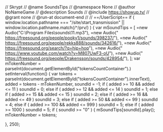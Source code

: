 // Skrypt
// @name SoundsTips
// @namespace None
// @author NoNameGame
// @description Sounds
// @include https://showup.tv/
// @grant none
// @run-at document-end
//
// ==/UserScript==
if ( window.location.pathname === "/site/start_transmission" || window.location.pathname.match(/^\/prv/) ) {
var mSoundTips = [
=new Audio("C:\Program Files\sounds\11.mp3"),
=new Audio(" https://freesound.org/people/pooky1/sounds/398237/"),
=new Audio(" https://freesound.org/people/rekks888/sounds/342616/"),
=new Audio(" https://freesound.org/search/?q=hip+hop"),
=new Audio(" https://www.youtube.com/watch?v=M807UwF3-oU"),
=new Audio(" https://freesound.org/people/Drakensson/sounds/428954/"),
];
var mTokenNumber = parseInt(document.getElementById("tokensCountContainer").)
setInterval(function() {
var tokens = parseInt(document.getElementById("tokensCountContainer").innerText),
added = tokens - mTokenNumber,
soundId = -1;
if ( added >= 10 && added <= 11 )
soundId = 0;
else if ( added >= 12 && added <= 14 )
soundId = 1;
else if ( added >= 15 && added <= 15 )
soundId = 2;
else if ( added >= 16 && added <= 49 )
soundId = 3;
else if ( added >= 50 && added <= 99 )
soundId = 4;
else if ( added >= 100 && added <= 999 )
soundId = 5;
else if ( added >= 1000 )
soundId = 5;
if ( soundId >= "0" ) {
mSoundTips[soundId].play();
mTokenNumber = tokens;

}, 250);

